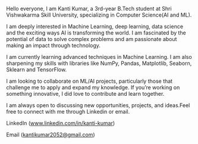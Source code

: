Hello everyone,
I am Kanti Kumar, a 3rd-year B.Tech student at Shri Vishwakarma Skill University, specializing in Computer Science(AI and ML). 

I am deeply interested in Machine Learning, deep learning, data science and the exciting ways AI is transforming the world. I am fascinated by the potential of data to solve complex problems and am passionate about making an impact through technology.

I am currently learning advanced techniques in Machine Learning. I am also sharpening my skills with libraries like NumPy, Pandas, Matplotlib, Seaborn, Sklearn and TensorFlow.

I am looking to collaborate on ML/AI projects, particularly those that challenge me to apply and expand my knowledge. If you’re working on something innovative, I did love to contribute and learn together.

I am always open to discussing new opportunities, projects, and ideas.Feel free to connect with me through Linkedin or email.

LinkedIn (www.linkedin.com/in/kanti-kumar) 

Email (kantikumar2052@gmail.com)




<!---
Kanti-Kumar/Kanti-Kumar is a ✨ special ✨ repository because its `README.md` (this file) appears on your GitHub profile.
You can click the Preview link to take a look at your changes.
--->
